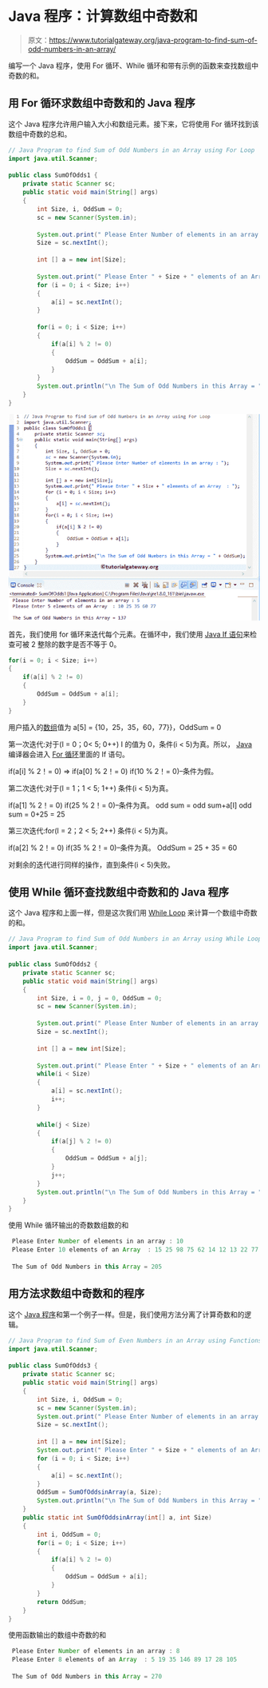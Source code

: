# Java 程序：计算数组中奇数和

> 原文：<https://www.tutorialgateway.org/java-program-to-find-sum-of-odd-numbers-in-an-array/>

编写一个 Java 程序，使用 For 循环、While 循环和带有示例的函数来查找数组中奇数的和。

## 用 For 循环求数组中奇数和的 Java 程序

这个 Java 程序允许用户输入大小和数组元素。接下来，它将使用 For 循环找到该数组中奇数的总和。

```java
// Java Program to find Sum of Odd Numbers in an Array using For Loop
import java.util.Scanner;

public class SumOfOdds1 {
	private static Scanner sc;
	public static void main(String[] args) 
	{
		int Size, i, OddSum = 0;
		sc = new Scanner(System.in);

		System.out.print(" Please Enter Number of elements in an array : ");
		Size = sc.nextInt();	

		int [] a = new int[Size];

		System.out.print(" Please Enter " + Size + " elements of an Array  : ");
		for (i = 0; i < Size; i++)
		{
			a[i] = sc.nextInt();
		}   

		for(i = 0; i < Size; i++)
		{
			if(a[i] % 2 != 0)
			{
				OddSum = OddSum + a[i]; 
			}
		}		
		System.out.println("\n The Sum of Odd Numbers in this Array = " + OddSum);
	}
}
```

![Java Program to find Sum of Odd Numbers in an Array 1](img/2bf4deafd8d898683f387bcea94f18fb.png)

首先，我们使用 for 循环来迭代每个元素。在循环中，我们使用 [Java If 语句](https://www.tutorialgateway.org/java-if-statement/)来检查可被 2 整除的数字是否不等于 0。

```java
for(i = 0; i < Size; i++)
{
	if(a[i] % 2 != 0)
	{
		OddSum = OddSum + a[i]; 
	}
}
```

用户插入的[数组](https://www.tutorialgateway.org/java-array/)值为 a[5] = {10，25，35，60，77}}，OddSum = 0

第一次迭代:对于(I = 0；0< 5; 0++)
I 的值为 0，条件(i < 5)为真。所以， [Java](https://www.tutorialgateway.org/java-tutorial/) 编译器会进入 [For 循环](https://www.tutorialgateway.org/java-for-loop/)里面的 If 语句。

if(a[i] % 2！= 0) => if(a[0] % 2！= 0)
if(10 % 2！= 0)–条件为假。

第二次迭代:对于(I = 1；1 < 5; 1++)
条件(i < 5)为真。

if(a[1] % 2！= 0)
if(25 % 2！= 0)–条件为真。
odd sum = odd sum+a[I]
odd sum = 0+25 = 25

第三次迭代:for(I = 2；2 < 5; 2++)
条件(i < 5)为真。

if(a[2] % 2！= 0)
if(35 % 2！= 0)–条件为真。
OddSum = 25 + 35 = 60

对剩余的迭代进行同样的操作，直到条件(i < 5)失败。

## 使用 While 循环查找数组中奇数和的 Java 程序

这个 Java 程序和上面一样，但是这次我们用 [While Loop](https://www.tutorialgateway.org/java-while-loop/) 来计算一个数组中奇数的和。

```java
// Java Program to find Sum of Odd Numbers in an Array using While Loop
import java.util.Scanner;

public class SumOfOdds2 {
	private static Scanner sc;
	public static void main(String[] args) 
	{
		int Size, i = 0, j = 0, OddSum = 0;
		sc = new Scanner(System.in);

		System.out.print(" Please Enter Number of elements in an array : ");
		Size = sc.nextInt();	

		int [] a = new int[Size];

		System.out.print(" Please Enter " + Size + " elements of an Array  : ");
		while(i < Size)
		{
			a[i] = sc.nextInt();
			i++;
		}   

		while(j < Size)
		{
			if(a[j] % 2 != 0)
			{
				OddSum = OddSum + a[j]; 
			}
			j++;
		}		
		System.out.println("\n The Sum of Odd Numbers in this Array = " + OddSum);
	}
}
```

使用 While 循环输出的奇数数组数的和

```java
 Please Enter Number of elements in an array : 10
 Please Enter 10 elements of an Array  : 15 25 98 75 62 14 12 13 22 77

 The Sum of Odd Numbers in this Array = 205
```

## 用方法求数组中奇数和的程序

这个 [Java 程序](https://www.tutorialgateway.org/learn-java-programs/)和第一个例子一样。但是，我们使用方法分离了计算奇数和的逻辑。

```java
// Java Program to find Sum of Even Numbers in an Array using Functions
import java.util.Scanner;

public class SumOfOdds3 {
	private static Scanner sc;
	public static void main(String[] args) 
	{
		int Size, i, OddSum = 0;
		sc = new Scanner(System.in);	 
		System.out.print(" Please Enter Number of elements in an array : ");
		Size = sc.nextInt();	

		int [] a = new int[Size];		
		System.out.print(" Please Enter " + Size + " elements of an Array  : ");
		for (i = 0; i < Size; i++)
		{
			a[i] = sc.nextInt();
		}   
		OddSum = SumOfOddsinArray(a, Size);
		System.out.println("\n The Sum of Odd Numbers in this Array = " + OddSum);
	}
	public static int SumOfOddsinArray(int[] a, int Size)
	{
		int i, OddSum = 0;		
		for(i = 0; i < Size; i++)
		{
			if(a[i] % 2 != 0)
			{
				OddSum = OddSum + a[i]; 
			}
		}	
		return OddSum;
	}
}
```

使用函数输出的数组中奇数的和

```java
 Please Enter Number of elements in an array : 8
 Please Enter 8 elements of an Array  : 5 19 35 146 89 17 28 105

 The Sum of Odd Numbers in this Array = 270
```